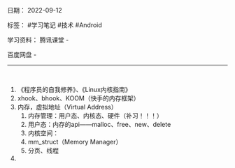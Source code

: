 日期： 2022-09-12

标签： #学习笔记 #技术 #Android 

学习资料： 
腾讯课堂 - 

百度网盘 - 

---
<br>

1. 《程序员的自我修养》、《Linux内核指南》
2. xhook、bhook、KOOM（快手的内存框架）
3. 内存，虚拟地址（Virtual Address）
	1. 内存管理：用户态、内核态、硬件（补习！！！）
	2. 用户态：内存的api——malloc、free、new、delete
	3. 内核空间：
	4. mm_struct（Memory Manager）
	5. 分页、线程
4. 

